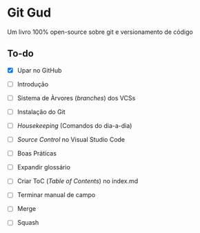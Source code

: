 # Git Gud

Um livro 100% open-source sobre git e versionamento de código

## To-do

- [x]  Upar no GitHub

- [ ]  Introdução

- [ ]  Sistema de Àrvores (*branches*) dos VCSs

- [ ]  Instalação do Git

- [ ]  *Housekeeping* (Comandos do dia-a-dia)

- [ ]  *Source Control* no Visual Studio Code

- [ ]  Boas Práticas

- [ ]  Expandir glossário

- [ ]  Criar ToC (*Table of Contents*) no index.md

- [ ]  Terminar manual de campo
  
  - [ ]  Merge
  
  - [ ]  Squash
